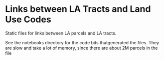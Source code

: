 # Links between LA Tracts and Land Use Codes

Static files for links between LA parcels and LA tracts. 

See the notebooks directory for the code bits thatgenerated the files. They 
are slow and take a lot of memory, since there are about 2M parcels in the file

